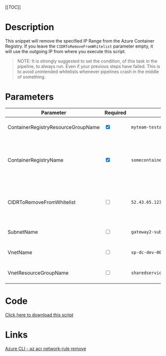 [[_TOC_]]

# Description

This snippet will remove the specified IP Range from the Azure Container Registry. If you leave the `CIDRToRemoveFromWhitelist` parameter empty, it will use the outgoing IP from where you execute this script.

> NOTE: It is strongly suggested to set the condition, of this task in the pipeline, to always run. Even if your previous steps have failed. This is to avoid unintended whitelists whenever pipelines crash in the middle of something.

# Parameters

| Parameter                          | Required                        | Example Value                                     | Description                                                                                                                                                                                                                  |
| ---------------------------------- | ------------------------------- | ------------------------------------------------- | ---------------------------------------------------------------------------------------------------------------------------------------------------------------------------------------------------------------------------- |
| ContainerRegistryResourceGroupName | <input type="checkbox" checked> | `myteam-testapi-$(Release.EnvironmentName)`       | The name of the resource group the Container Registry is in                                                                                                                                                                  |
| ContainerRegistryName              | <input type="checkbox" checked> | `somecontainerregistry$(Release.EnvironmentName)` | The name for the Container Registry resource. This name is restricted to alphanumerical characters without hyphens etc.                                                                                                      |
| CIDRToRemoveFromWhitelist          | <input type="checkbox">         | `52.43.65.123/32`                                 | The IP range, to remove the whitelist for, in [CIDR notation](https://en.wikipedia.org/wiki/Classless_Inter-Domain_Routing#CIDR_notation). Leave this field empty to use the outgoing IP from where you execute this script. |
| SubnetName                         | <input type="checkbox">         | `gateway2-subnet`                                 | The name of the subnet you want to remove from the whitelist.                                                                                                                                                                |
| VnetName                           | <input type="checkbox">         | `sp-dc-dev-001-vnet`                              | The vnetname of the subnet you want to remove from the whitelist.                                                                                                                                                            |
| VnetResourceGroupName              | <input type="checkbox">         | `sharedservices-rg`                               | The VnetResourceGroupName your Vnet resides in.                                                                                                                                                                              |

# Code

[Click here to download this script](../../../../src/Container-Registry/Remove-IP-Whitelist-from-Container-Registry.ps1)

# Links

[Azure CLI - az acr network-rule remove](https://docs.microsoft.com/en-us/cli/azure/acr/network-rule?view=azure-cli-latest#az_acr_network_rule_remove)
